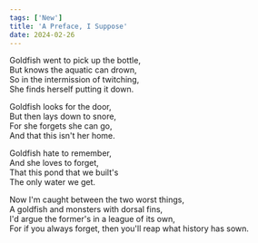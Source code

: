 ```yaml
---
tags: ['New']
title: 'A Preface, I Suppose'
date: 2024-02-26
---
```


Goldfish went to pick up the bottle,  
But knows the aquatic can drown,  
So in the intermission of twitching,  
She finds herself putting it down.

Goldfish looks for the door,  
But then lays down to snore,  
For she forgets she can go,  
And that this isn't her home.

Goldfish hate to remember,  
And she loves to forget,  
That this pond that we built's  
The only water we get.

Now I'm caught between the two worst things,  
A goldfish and monsters with dorsal fins,  
I'd argue the former's in a league of its own,  
For if you always forget, then you'll reap what history has sown.
